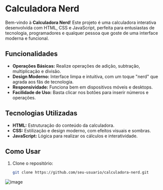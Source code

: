 # Calculadora Nerd

Bem-vindo à **Calculadora Nerd**! Este projeto é uma calculadora interativa desenvolvida com HTML, CSS e JavaScript, perfeita para entusiastas de tecnologia, programadores e qualquer pessoa que goste de uma interface moderna e funcional.

## Funcionalidades

- **Operações Básicas:** Realize operações de adição, subtração, multiplicação e divisão.
- **Design Moderno:** Interface limpa e intuitiva, com um toque "nerd" que agrada aos fãs de tecnologia.
- **Responsividade:** Funciona bem em dispositivos móveis e desktops.
- **Facilidade de Uso:** Basta clicar nos botões para inserir números e operações.

## Tecnologias Utilizadas

- **HTML:** Estruturação do conteúdo da calculadora.
- **CSS:** Estilização e design moderno, com efeitos visuais e sombras.
- **JavaScript:** Lógica para realizar os cálculos e interatividade.

## Como Usar

1. Clone o repositório:
   ```bash
   git clone https://github.com/seu-usuario/calculadora-nerd.git
![image](https://github.com/user-attachments/assets/05456eea-9fae-48c9-8465-8ce9c139ef55)

